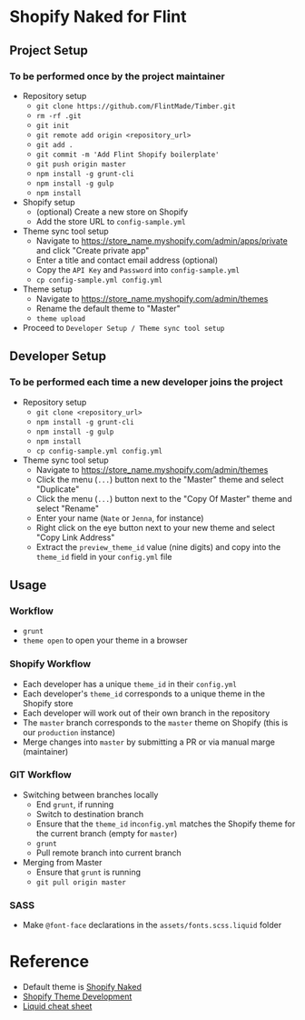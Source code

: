 # Shopify Naked for Flint

## Project Setup
### To be performed once by the project maintainer
* Repository setup
  * `git clone https://github.com/FlintMade/Timber.git`
  * `rm -rf .git`
  * `git init`
  * `git remote add origin <repository_url>`
  * `git add .`
  * `git commit -m 'Add Flint Shopify boilerplate'`
  * `git push origin master`
  * `npm install -g grunt-cli`
  * `npm install -g gulp`
  * `npm install`
* Shopify setup
  * (optional) Create a new store on Shopify
  * Add the store URL to `config-sample.yml`
* Theme sync tool setup
  * Navigate to https://store_name.myshopify.com/admin/apps/private and click "Create private app"
  * Enter a title and contact email address (optional)
  * Copy the `API Key` and `Password` into `config-sample.yml`
  * `cp config-sample.yml config.yml`
* Theme setup
  * Navigate to https://store_name.myshopify.com/admin/themes
  * Rename the default theme to "Master"
  * `theme upload`
* Proceed to `Developer Setup / Theme sync tool setup`

## Developer Setup
### To be performed each time a new developer joins the project
* Repository setup
  * `git clone <repository_url>`
  * `npm install -g grunt-cli`
  * `npm install -g gulp`
  * `npm install`
  * `cp config-sample.yml config.yml`
* Theme sync tool setup
  * Navigate to https://store_name.myshopify.com/admin/themes
  * Click the menu (`...`) button next to the "Master" theme and select "Duplicate"
  * Click the menu (`...`) button next to the "Copy Of Master" theme and select "Rename"
  * Enter your name (`Nate` or `Jenna`, for instance)
  * Right click on the eye button next to your new theme and select "Copy Link Address"
  * Extract the `preview_theme_id` value (nine digits) and copy into the `theme_id` field in your `config.yml` file

## Usage

### Workflow
* `grunt`
* `theme open` to open your theme in a browser

### Shopify Workflow
* Each developer has a unique `theme_id` in their `config.yml`
* Each developer's `theme_id` corresponds to a unique theme in the Shopify store
* Each developer will work out of their own branch in the repository
* The `master` branch corresponds to the `master` theme on Shopify (this is our `production` instance)
* Merge changes into `master` by submitting a PR or via manual marge (maintainer)

### GIT Workflow
* Switching between branches locally
  * End `grunt`, if running
  * Switch to destination branch
  * Ensure that the `theme_id` in`config.yml` matches the Shopify theme for the current branch (empty for `master`)
  * `grunt`
  * Pull remote branch into current branch
* Merging from Master
  * Ensure that `grunt` is running
  * `git pull origin master`

### SASS
* Make `@font-face` declarations in the `assets/fonts.scss.liquid` folder

# Reference
* Default theme is [Shopify Naked](https://github.com/thisiscapra/shopify-naked)
* [Shopify Theme Development](https://robots.thoughtbot.com/shopify-theme-development)
* [Liquid cheat sheet](http://cheat.markdunkley.com/)